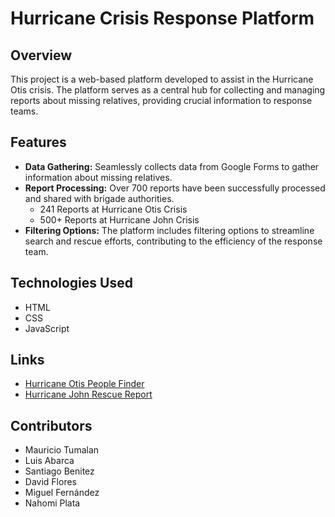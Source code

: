 # Hurricane Crisis Response Platform

## Overview

This project is a web-based platform developed to assist in the Hurricane Otis crisis. The platform serves as a central hub for collecting and managing reports about missing relatives, providing crucial information to response teams.

## Features

- **Data Gathering:** Seamlessly collects data from Google Forms to gather information about missing relatives.
- **Report Processing:** Over 700 reports have been successfully processed and shared with brigade authorities.
  - 241 Reports at Hurricane Otis Crisis
  - 500+ Reports at Hurricane John Crisis
- **Filtering Options:** The platform includes filtering options to streamline search and rescue efforts, contributing to the efficiency of the response team.

## Technologies Used

- HTML
- CSS
- JavaScript

## Links
- [Hurricane Otis People Finder](https://mtumalan.github.io/poracapulco/huracanotis/)
- [Hurricane John Rescue Report](https://mtumalan.github.io/poracapulco/huracanjohn/)

## Contributors

- Mauricio Tumalan
- Luis Abarca
- Santiago Benitez
- David Flores 
- Miguel Fernández
- Nahomi Plata
